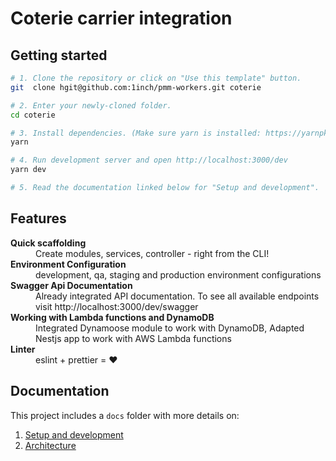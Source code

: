 # Coterie carrier integration

## Getting started

```bash
# 1. Clone the repository or click on "Use this template" button.
git  clone hgit@github.com:1inch/pmm-workers.git coterie

# 2. Enter your newly-cloned folder.
cd coterie

# 3. Install dependencies. (Make sure yarn is installed: https://yarnpkg.com/lang/en/docs/install)
yarn

# 4. Run development server and open http://localhost:3000/dev
yarn dev

# 5. Read the documentation linked below for "Setup and development".
```


## Features

<dl>
<dt><b>Quick scaffolding</b></dt>
  <dd>Create modules, services, controller - right from the CLI!</dd>

  <dt><b>Environment Configuration</b></dt>
  <dd>development, qa, staging and production environment configurations</dd>

  <dt><b>Swagger Api Documentation</b></dt>
  <dd>Already integrated API documentation. To see all available endpoints visit http://localhost:3000/dev/swagger</dd>

  <dt><b>Working with Lambda functions and DynamoDB</b></dt>
  <dd>Integrated Dynamoose module to work with DynamoDB, Adapted Nestjs app to work with AWS Lambda functions</dd>

  <dt><b>Linter</b></dt>  
  <dd>eslint + prettier = ❤️</dd>
</dl>

## Documentation

This project includes a `docs` folder with more details on:

1.  [Setup and development](https://github.com/Creatix-Tech/-nestjs-lambda-dynamodb/blob/master/docs/development.md#first-time-setup)
1.  [Architecture](https://github.com/Creatix-Tech/-nestjs-lambda-dynamodb/blob/master/docs/architecture.md)
